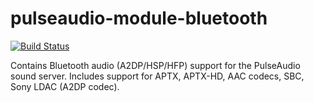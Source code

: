 # pulseaudio-module-bluetooth

[![Build Status](https://travis-ci.org/UnitedRPMs/pulseaudio-module-bluetooth.svg?branch=master)](https://travis-ci.org/UnitedRPMs/pulseaudio-module-bluetooth)

Contains Bluetooth audio (A2DP/HSP/HFP) support for the PulseAudio sound server.
Includes support for APTX, APTX-HD, AAC codecs, SBC, Sony LDAC (A2DP codec).
